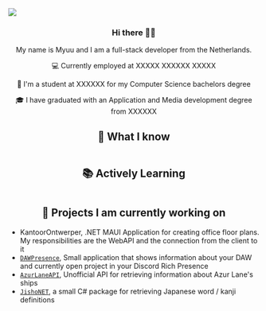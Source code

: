 <img src="https://minio.myuuiii.com/myuuiii/GitHub/Header.png" />

<!--  -->
<div align="center">

### Hi there 🙋‍♀️

My name is Myuu and I am a full-stack developer from the Netherlands.

💻 Currently employed at XXXXX XXXXXX XXXXX
  
🌱 I'm a student at XXXXXX for my Computer Science bachelors degree
  
🎓 I have graduated with an Application and Media development degree from XXXXXX
  
</div>

<div align="center">
<h2>💬 What I know</h2>
    <img src="https://skillicons.dev/icons?i=cs,dotnet,docker,java,ts,python,php,cpp,html,sass,bash,discord,bots,git,github,latex,md,raspberrypi,redis,regex,unity&perline=7" alt=""/>
</div>

<div align="center">
<h2>📚 Actively Learning</h2>
    <img src="https://skillicons.dev/icons?i=angular,graphql,kubernetes,kotlin,rust" alt=""/>
</div>

<div align="center">
  <h2>🎁 Projects I am currently working on</h2>
</div>
  
- KantoorOntwerper, .NET MAUI Application for creating office floor plans. My responsibilities are the WebAPI and the connection from the client to it 
- [`DAWPresence`], Small application that shows information about your DAW and currently open project in your Discord Rich Presence
- [`AzurLaneAPI`], Unofficial API for retrieving information about Azur Lane's ships
- [`JishoNET`], a small C# package for retrieving Japanese word / kanji definitions


[`DAWPresence`]: https://github.com/Myuuiii/DAWPresence
[`AzurLaneAPI`]: https://github.com/Myuuiii/AzurLaneAPI
[`JishoNET`]: https://github.com/Myuuiii/JishoNET
